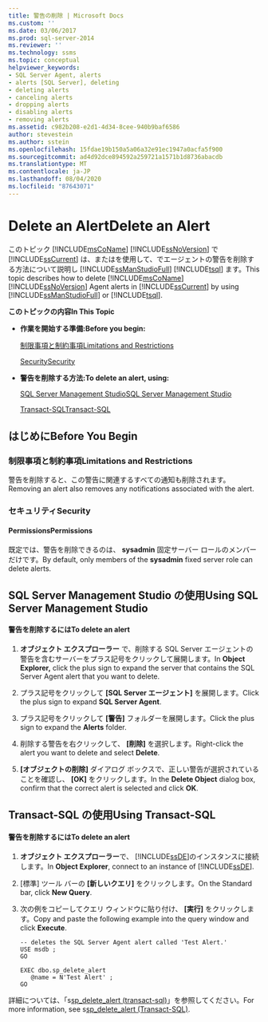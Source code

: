 ```yaml
---
title: 警告の削除 | Microsoft Docs
ms.custom: ''
ms.date: 03/06/2017
ms.prod: sql-server-2014
ms.reviewer: ''
ms.technology: ssms
ms.topic: conceptual
helpviewer_keywords:
- SQL Server Agent, alerts
- alerts [SQL Server], deleting
- deleting alerts
- canceling alerts
- dropping alerts
- disabling alerts
- removing alerts
ms.assetid: c982b208-e2d1-4d34-8cee-940b9baf6586
author: stevestein
ms.author: sstein
ms.openlocfilehash: 15fdae19b150a5a06a32e91ec1947a0acfa5f900
ms.sourcegitcommit: ad4d92dce894592a259721a1571b1d8736abacdb
ms.translationtype: MT
ms.contentlocale: ja-JP
ms.lasthandoff: 08/04/2020
ms.locfileid: "87643071"
---
```

# <a name="delete-an-alert"></a><span data-ttu-id="b40d2-102">Delete an Alert</span><span class="sxs-lookup"><span data-stu-id="b40d2-102">Delete an Alert</span></span>
  <span data-ttu-id="b40d2-103">このトピック [!INCLUDE[msCoName](../../includes/msconame-md.md)] [!INCLUDE[ssNoVersion](../../includes/ssnoversion-md.md)] で [!INCLUDE[ssCurrent](../../includes/sscurrent-md.md)] は、またはを使用して、でエージェントの警告を削除する方法について説明し [!INCLUDE[ssManStudioFull](../../includes/ssmanstudiofull-md.md)] [!INCLUDE[tsql](../../includes/tsql-md.md)] ます。</span><span class="sxs-lookup"><span data-stu-id="b40d2-103">This topic describes how to delete [!INCLUDE[msCoName](../../includes/msconame-md.md)] [!INCLUDE[ssNoVersion](../../includes/ssnoversion-md.md)] Agent alerts in [!INCLUDE[ssCurrent](../../includes/sscurrent-md.md)] by using [!INCLUDE[ssManStudioFull](../../includes/ssmanstudiofull-md.md)] or [!INCLUDE[tsql](../../includes/tsql-md.md)].</span></span>  
  
 <span data-ttu-id="b40d2-104">**このトピックの内容**</span><span class="sxs-lookup"><span data-stu-id="b40d2-104">**In This Topic**</span></span>  
  
-   <span data-ttu-id="b40d2-105">**作業を開始する準備:**</span><span class="sxs-lookup"><span data-stu-id="b40d2-105">**Before you begin:**</span></span>  
  
     [<span data-ttu-id="b40d2-106">制限事項と制約事項</span><span class="sxs-lookup"><span data-stu-id="b40d2-106">Limitations and Restrictions</span></span>](#Restrictions)  
  
     [<span data-ttu-id="b40d2-107">Security</span><span class="sxs-lookup"><span data-stu-id="b40d2-107">Security</span></span>](#Security)  
  
-   <span data-ttu-id="b40d2-108">**警告を削除する方法:**</span><span class="sxs-lookup"><span data-stu-id="b40d2-108">**To delete an alert, using:**</span></span>  
  
     [<span data-ttu-id="b40d2-109">SQL Server Management Studio</span><span class="sxs-lookup"><span data-stu-id="b40d2-109">SQL Server Management Studio</span></span>](#SSMSProcedure)  
  
     [<span data-ttu-id="b40d2-110">Transact-SQL</span><span class="sxs-lookup"><span data-stu-id="b40d2-110">Transact-SQL</span></span>](#TsqlProcedure)  
  
##  <a name="before-you-begin"></a><a name="BeforeYouBegin"></a> <span data-ttu-id="b40d2-111">はじめに</span><span class="sxs-lookup"><span data-stu-id="b40d2-111">Before You Begin</span></span>  
  
###  <a name="limitations-and-restrictions"></a><a name="Restrictions"></a> <span data-ttu-id="b40d2-112">制限事項と制約事項</span><span class="sxs-lookup"><span data-stu-id="b40d2-112">Limitations and Restrictions</span></span>  
 <span data-ttu-id="b40d2-113">警告を削除すると、この警告に関連するすべての通知も削除されます。</span><span class="sxs-lookup"><span data-stu-id="b40d2-113">Removing an alert also removes any notifications associated with the alert.</span></span>  
  
###  <a name="security"></a><a name="Security"></a> <span data-ttu-id="b40d2-114">セキュリティ</span><span class="sxs-lookup"><span data-stu-id="b40d2-114">Security</span></span>  
  
####  <a name="permissions"></a><a name="Permissions"></a> <span data-ttu-id="b40d2-115">Permissions</span><span class="sxs-lookup"><span data-stu-id="b40d2-115">Permissions</span></span>  
 <span data-ttu-id="b40d2-116">既定では、警告を削除できるのは、 **sysadmin** 固定サーバー ロールのメンバーだけです。</span><span class="sxs-lookup"><span data-stu-id="b40d2-116">By default, only members of the **sysadmin** fixed server role can delete alerts.</span></span>  
  
##  <a name="using-sql-server-management-studio"></a><a name="SSMSProcedure"></a> <span data-ttu-id="b40d2-117">SQL Server Management Studio の使用</span><span class="sxs-lookup"><span data-stu-id="b40d2-117">Using SQL Server Management Studio</span></span>  
  
#### <a name="to-delete-an-alert"></a><span data-ttu-id="b40d2-118">警告を削除するには</span><span class="sxs-lookup"><span data-stu-id="b40d2-118">To delete an alert</span></span>  
  
1.  <span data-ttu-id="b40d2-119">**オブジェクト エクスプローラー** で、削除する SQL Server エージェントの警告を含むサーバーをプラス記号をクリックして展開します。</span><span class="sxs-lookup"><span data-stu-id="b40d2-119">In **Object Explorer,** click the plus sign to expand the server that contains the SQL Server Agent alert that you want to delete.</span></span>  
  
2.  <span data-ttu-id="b40d2-120">プラス記号をクリックして **[SQL Server エージェント]** を展開します。</span><span class="sxs-lookup"><span data-stu-id="b40d2-120">Click the plus sign to expand **SQL Server Agent**.</span></span>  
  
3.  <span data-ttu-id="b40d2-121">プラス記号をクリックして **[警告]** フォルダーを展開します。</span><span class="sxs-lookup"><span data-stu-id="b40d2-121">Click the plus sign to expand the **Alerts** folder.</span></span>  
  
4.  <span data-ttu-id="b40d2-122">削除する警告を右クリックして、 **[削除]** を選択します。</span><span class="sxs-lookup"><span data-stu-id="b40d2-122">Right-click the alert you want to delete and select **Delete**.</span></span>  
  
5.  <span data-ttu-id="b40d2-123">**[オブジェクトの削除]** ダイアログ ボックスで、正しい警告が選択されていることを確認し、 **[OK]** をクリックします。</span><span class="sxs-lookup"><span data-stu-id="b40d2-123">In the **Delete Object** dialog box, confirm that the correct alert is selected and click **OK**.</span></span>  
  
##  <a name="using-transact-sql"></a><a name="TsqlProcedure"></a> <span data-ttu-id="b40d2-124">Transact-SQL の使用</span><span class="sxs-lookup"><span data-stu-id="b40d2-124">Using Transact-SQL</span></span>  
  
#### <a name="to-delete-an-alert"></a><span data-ttu-id="b40d2-125">警告を削除するには</span><span class="sxs-lookup"><span data-stu-id="b40d2-125">To delete an alert</span></span>  
  
1.  <span data-ttu-id="b40d2-126">**オブジェクト エクスプローラー**で、 [!INCLUDE[ssDE](../../includes/ssde-md.md)]のインスタンスに接続します。</span><span class="sxs-lookup"><span data-stu-id="b40d2-126">In **Object Explorer**, connect to an instance of [!INCLUDE[ssDE](../../includes/ssde-md.md)].</span></span>  
  
2.  <span data-ttu-id="b40d2-127">[標準] ツール バーの **[新しいクエリ]** をクリックします。</span><span class="sxs-lookup"><span data-stu-id="b40d2-127">On the Standard bar, click **New Query**.</span></span>  
  
3.  <span data-ttu-id="b40d2-128">次の例をコピーしてクエリ ウィンドウに貼り付け、 **[実行]** をクリックします。</span><span class="sxs-lookup"><span data-stu-id="b40d2-128">Copy and paste the following example into the query window and click **Execute**.</span></span>  
  
    ```  
    -- deletes the SQL Server Agent alert called 'Test Alert.'  
    USE msdb ;  
    GO  
  
    EXEC dbo.sp_delete_alert  
       @name = N'Test Alert' ;  
    GO  
    ```  
  
 <span data-ttu-id="b40d2-129">詳細については、「s[sp_delete_alert &#40;transact-sql&#41;](/sql/relational-databases/system-stored-procedures/sp-delete-alert-transact-sql)」を参照してください。</span><span class="sxs-lookup"><span data-stu-id="b40d2-129">For more information, see s[sp_delete_alert &#40;Transact-SQL&#41;](/sql/relational-databases/system-stored-procedures/sp-delete-alert-transact-sql).</span></span>  
  
  
